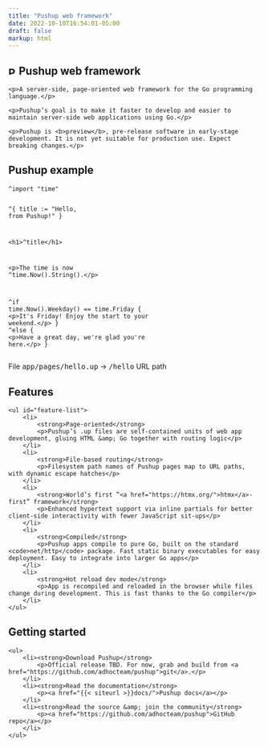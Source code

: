 ```yaml
---
title: "Pushup web framework"
date: 2022-10-10T16:54:01-05:00
draft: false
markup: html
---
```

<section>
    <h1><img style="height: 0.75em" src="{{< siteurl >}}logo.png" alt="Pushup logo, a caret surrounded by left and right angle brackets ala HTML element"> Pushup web framework</h1>

    <p>A server-side, page-oriented web framework for the Go programming language.</p>

    <p>Pushup’s goal is to make it faster to develop and easier to maintain server-side web applications using Go.</p>

    <p>Pushup is <b>preview</b>, pre-release software in early-stage development. It is not yet suitable for production use. Expect breaking changes.</p>
</section>

<section id="code-example">
    <h2>Pushup example</h2>
    <pre><code><span class="keyword">^import</span> <span class="go">"time"</span>

<span class="keyword">^</span>{
   <span class="go">title := "Hello, from Pushup!"</span>
}

<span class="html">&lt;h1&gt;</span><span class="simple-expr">^title</span><span class="html">&lt;/h1&gt;</span>

<span class="html">&lt;p&gt;</span>The time is now <span class="simple-expr">^time.Now().String()</span>.<span class="html">&lt;/p&gt;</span>

<span class="keyword">^if</span> <span class="go">time.Now().Weekday() == time.Friday</span> {
    <span class="html">&lt;p&gt;</span>It's Friday! Enjoy the start to your weekend.<span class="html">&lt;/p&gt;</span>
} <span class="keyword">^else</span> {
    <span class="html">&lt;p&gt;</span>Have a great day, we're glad you're here.<span class="html">&lt;/p&gt;</span>
}
</code></pre>
    <p>File <kbd>app/pages/hello.up</kbd> → <kbd>/hello</kbd> URL path</p>
</section>

<section>
    <h2>Features</h2>

    <ul id="feature-list">
        <li>
            <strong>Page-oriented</strong>
            <p>Pushup’s .up files are self-contained units of web app development, gluing HTML &amp; Go together with routing logic</p>
        </li>
        <li>
            <strong>File-based routing</strong>
            <p>Filesystem path names of Pushup pages map to URL paths, with dynamic escape hatches</p>
        </li>
        <li>
            <strong>World’s first ‟<a href="https://htmx.org/">htmx</a>-first” framework</strong>
            <p>Enhanced hypertext support via inline partials for better client-side interactivity with fewer JavaScript sit-ups</p>
        </li>
        <li>
            <strong>Compiled</strong>
            <p>Pushup apps compile to pure Go, built on the standard <code>net/http</code> package. Fast static binary executables for easy deployment. Easy to integrate into larger Go apps</p>
        </li>
        <li>
            <strong>Hot reload dev mode</strong>
            <p>App is recompiled and reloaded in the browser while files change during development. This is fast thanks to the Go compiler</p>
        </li>
    </ul>
</section>

<section>
    <h2>Getting started</h2>

    <ul>
        <li><strong>Download Pushup</strong>
            <p>Official release TBD. For now, grab and build from <a href="https://github.com/adhocteam/pushup">git</a>.</p>
        </li>
        <li><strong>Read the documentation</strong>
            <p><a href="{{< siteurl >}}docs/">Pushup docs</a></p>
        </li>
        <li><strong>Read the source &amp; join the community</strong>
            <p><a href="https://github.com/adhocteam/pushup">GitHub repo</a></p>
        </li>
    </ul>
</section>
